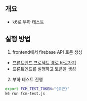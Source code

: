 ## 개요

* k6로 부하 테스트

## 실행 방법

1. frontend에서 firebase API 토큰 생성

* [프론트엔드 프로젝트 경로 바로가기](../../../frontend/fcm-vite-demo/)
* 프론트엔드를 실행하고 토큰을 생성

2. 부하 테스트 진행

```sh
export FCM_TEST_TOKEN="{토큰}"
k6 run fcm-test.js
```
